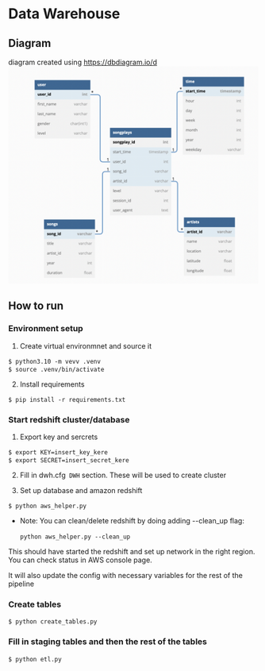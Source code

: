 # Data Warehouse

## Diagram
diagram created using https://dbdiagram.io/d
![plot](./pictures/dbdiagram.png)

## How to run
### Environment setup
1. Create virtual environmnet and source it
```
$ python3.10 -m vevv .venv
$ source .venv/bin/activate
```

2. Install requirements
```
$ pip install -r requirements.txt
```

### Start redshift cluster/database
1. Export key and sercrets
```
$ export KEY=insert_key_kere
$ export SECRET=insert_secret_kere
```

2. Fill in dwh.cfg` DWH` section. These will be used to create cluster

3. Set up database and amazon redshift
```
$ python aws_helper.py
```
* Note: You can clean/delete redshift by doing adding --clean_up flag:  

    `python aws_helper.py --clean_up`

This should have started the redshift and set up network in the right region. You can check status in AWS console page.

It will also update the config with necessary variables for the rest of the pipeline

### Create tables
```
$ python create_tables.py
```

### Fill in staging tables and then the rest of the tables
```
$ python etl.py
```